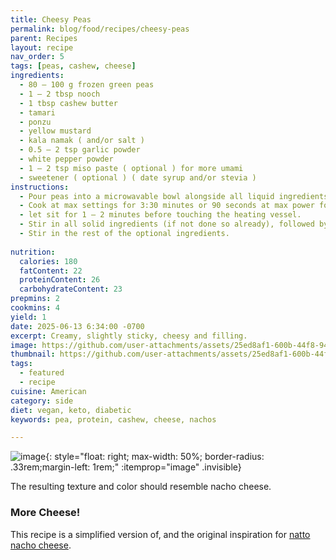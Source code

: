 ```yaml
---
title: Cheesy Peas
permalink: blog/food/recipes/cheesy-peas
parent: Recipes
layout: recipe
nav_order: 5
tags: [peas, cashew, cheese]
ingredients:
  - 80 – 100 g frozen green peas
  - 1 – 2 tbsp nooch
  - 1 tbsp cashew butter
  - tamari
  - ponzu
  - yellow mustard
  - kala namak ( and/or salt )
  - 0.5 – 2 tsp garlic powder
  - white pepper powder
  - 1 – 2 tsp miso paste ( optional ) for more umami
  - sweetener ( optional ) ( date syrup and/or stevia )
instructions:
  - Pour peas into a microwavable bowl alongside all liquid ingredients. If adding powdered ingredients (except for kala namak) stir them in.
  - Cook at max settings for 3:30 minutes or 90 seconds at max power followed by 2:45 at 20% power. If using a lid, reduce the cooking time by 30 –40 s.
  - let sit for 1 – 2 minutes before touching the heating vessel.
  - Stir in all solid ingredients (if not done so already), followed by cashew butter and kala namak.
  - Stir in the rest of the optional ingredients. 
  
nutrition:
  calories: 180
  fatContent: 22
  proteinContent: 26
  carbohydrateContent: 23
prepmins: 2
cookmins: 4
yield: 1
date: 2025-06-13 6:34:00 -0700
excerpt: Creamy, slightly sticky, cheesy and filling.
image: https://github.com/user-attachments/assets/25ed8af1-600b-44f8-949f-1a5fcfb311e3
thumbnail: https://github.com/user-attachments/assets/25ed8af1-600b-44f8-949f-1a5fcfb311e3
tags:
  - featured
  - recipe
cuisine: American
category: side
diet: vegan, keto, diabetic
keywords: pea, protein, cashew, cheese, nachos

---
```


![image](https://github.com/user-attachments/assets/25ed8af1-600b-44f8-949f-1a5fcfb311e3){: style="float: right; max-width: 50%; border-radius: .33rem;margin-left: 1rem;" :itemprop="image" .invisible}

The resulting texture and color should resemble nacho cheese.

### More Cheese!
This recipe is a simplified version of, and the original inspiration for [natto nacho cheese](natto-nacho-cheese).


<!-- ![image](https://github.com/user-attachments/assets/9658417e-cf49-43bd-8fae-7a2c73e25605){: style="float: right; width: 50%"} -->
